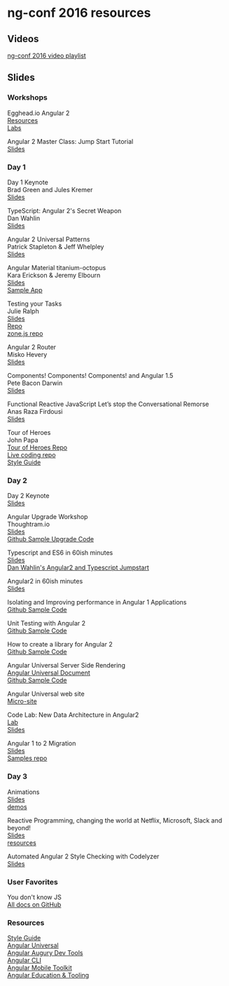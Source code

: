 ng-conf 2016 resources
======================

Videos
------
[ng-conf 2016 video playlist](https://www.youtube.com/watch?list=PLOETEcp3DkCq788xapkP_OU-78jhTf68j&v=J5Bvy4KhIs0)

Slides
------

### Workshops

Egghead.io Angular 2  
[Resources](https://github.com/johnlindquist/angular2-workshop-resources)  
[Labs](https://github.com/johnlindquist/angular2-workshop)

Angular 2 Master Class: Jump Start Tutorial  
[Slides](http://thoughtram.io/angular2-master-class-jump-start-slides/#/)

### Day 1 

Day 1 Keynote  
Brad Green and Jules Kremer  
[Slides](https://t.co/6rmvZByOgp)

TypeScript: Angular 2's Secret Weapon  
Dan Wahlin  
[Slides](https://t.co/O7Bc3NyJtV)

Angular 2 Universal Patterns  
Patrick Stapleton & Jeff Whelpley  
[Slides](https://t.co/EMivEdHdJ9)

Angular Material titanium-octopus  
Kara Erickson & Jeremy Elbourn  
[Slides](https://t.co/vHljvzZ1SX)  
[Sample App](https://github.com/kara/puppy-love)  

Testing your Tasks  
Julie Ralph  
[Slides](https://t.co/RfUWxkY4KR)  
[Repo](https://github.com/juliemr/ngconf-2016-zones)  
[zone.js repo](https://github.com/angular/zone.js)

Angular 2 Router  
Misko Hevery  
[Slides](https://t.co/0EtsdcZWL1)

Components! Components! Components! and Angular 1.5  
Pete Bacon Darwin  
[Slides](https://t.co/bEZrDywg3n)

Functional Reactive JavaScript Let’s stop the Conversational Remorse  
Anas Raza Firdousi  
[Slides](https://t.co/w2wBVMUP8c)

Tour of Heroes  
John Papa  
[Tour of Heroes Repo](https://github.com/johnpapa/angular2-tour-of-heroes)  
[Live coding repo](https://github.com/johnpapa/angular2-force)  
[Style Guide](http://jpapa.me/ng2styleguide)

### Day 2  
Day 2 Keynote  
[Slides](https://t.co/3KUDhCfH3O)

Angular Upgrade Workshop  
Thoughtram.io  
[Slides](http://thoughtram.io/angular-upgrade-slides/#/)  
[Github Sample Upgrade Code](https://github.com/thoughtram/angular-upgrade-app)

Typescript and ES6 in 60ish minutes  
[Slides](https://docs.google.com/presentation/d/1iFsKdrsSkrLt9VUu8nr67iZQJx8Ib4VQY9l3vhzGbIM/edit)  
[Dan Wahlin's Angular2 and Typescript Jumpstart](http://github.com/danwahlin/angular2-jumpstart)

Angular2 in 60ish minutes  
[Slides](http://tinyurl.com/angular2jumpstart)

Isolating and Improving performance in Angular 1 Applications  
[Github Sample Code](https://github.com/taylor1791/ng-conf-2016-workshop)

Unit Testing with Angular 2  
[Github Sample Code](https://github.com/elecash/ng-conf-testing)

How to create a library for Angular 2  
[Github Sample Code](https://github.com/ocombe/ng-conf-library)

Angular Universal Server Side Rendering  
[Angular Universal Document](https://universal.angular.io/)  
[Github Sample Code](https://github.com/angular/universal-starter)

Angular Universal web site  
[Micro-site](universal.angular.io)

Code Lab: New Data Architecture in Angular2  
[Lab](https://t.co/9jeKk5ttHc)  
[Slides](https://t.co/N6z9QEYd3z)

Angular 1 to 2 Migration  
[Slides](https://t.co/QxKBt1VMKU)  
[Samples repo](https://t.co/0TtELxJUZv)

### Day 3
Animations  
[Slides](http://slides.yearofmoo.com/ng-conf-2016-slides/index.html#/0/0/)  
[demos](https://github.com/matsko/ng-conf-demos)

Reactive Programming, changing the world at Netflix, Microsoft, Slack and beyond!  
[Slides](https://github.com/mattpodwysocki/ng-conf-2016/blob/master/ng-conf-2016.pdf)  
[resources](https://github.com/mattpodwysocki/ng-conf-2016)

Automated Angular 2 Style Checking with Codelyzer  
[Slides](https://speakerdeck.com/mgechev/automated-angular-2-style-checking-with-codelyzer)

### User Favorites
You don't know JS  
[All docs on GitHub](https://github.com/getify/You-Dont-Know-JS)

### Resources  
[Style Guide](https://angular.io/styleguide)  
[Angular Universal](https://universal.angular.io/)  
[Angular Augury Dev Tools](https://augury.angular.io/)  
[Angular CLI](https://cli.angular.io/)  
[Angular Mobile Toolkit](https://mobile.angular.io/)  
[Angular Education & Tooling](https://angular.io/resources/)  




